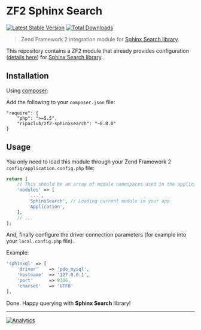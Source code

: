 ZF2 Sphinx Search
=================

[![Latest Stable Version](https://img.shields.io/packagist/v/ripaclub/zf2-sphinxsearch.svg?style=flat-square)](https://packagist.org/packages/ripaclub/zf2-sphinxsearch)
[![Total Downloads](https://img.shields.io/packagist/dt/ripaclub/zf2-sphinxsearch.svg?style=flat-square)](https://packagist.org/packages/ripaclub/zf2-sphinxsearch)

> Zend Framework 2 integration module for [Sphinx Search library](https://github.com/ripaclub/sphinxsearch).

This repository contains a ZF2 module that already provides configuration ([details here](https://github.com/ripaclub/sphinxsearch#configuration-simple)) for [Sphinx Search library](https://github.com/ripaclub/sphinxsearch).

Installation
------------

Using [composer](http://getcomposer.org/):

Add the following to your `composer.json` file:

    "require": {
        "php": ">=5.5",
        "ripaclub/zf2-sphinxsearch": "~0.8.0"
    }

Usage
-----

You only need to load this module through your Zend Framework 2 `config/application.config.php` file:

```php
return [
    // This should be an array of module namespaces used in the application.
    'modules' => [
        '...',
        'SphinxSearch', // Loading current module in your app
        'Application',
    ],
    // ...
];
```

And, finally configure the driver connection parameters (for example into your `local.config.php` file).

Example:

```php
'sphinxql' => [
	'driver'    => 'pdo_mysql',
	'hostname'  => '127.0.0.1',
	'port'      => 9306,
	'charset'   => 'UTF8'
],
```

Done. Happy querying with **Sphinx Search** library!

---

[![Analytics](https://ga-beacon.appspot.com/UA-49657176-3/zf2-sphinxsearch)](https://github.com/igrigorik/ga-beacon)
